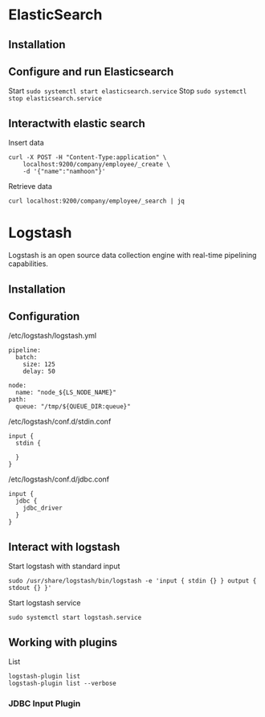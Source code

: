 # ElasticSearch

## Installation

## Configure and run Elasticsearch

Start `sudo systemctl start elasticsearch.service`
Stop `sudo systemctl stop elasticsearch.service`


## Interactwith elastic search

Insert data

```
curl -X POST -H "Content-Type:application" \
	localhost:9200/company/employee/_create \
	-d '{"name":"namhoon"}'
```

Retrieve data

```
curl localhost:9200/company/employee/_search | jq
```

# Logstash

Logstash is an open source data collection engine with real-time pipelining capabilities.

## Installation

## Configuration

/etc/logstash/logstash.yml

```
pipeline:
  batch:
    size: 125
    delay: 50

node:
  name: "node_${LS_NODE_NAME}"
path:
  queue: "/tmp/${QUEUE_DIR:queue}"

```

/etc/logstash/conf.d/stdin.conf

```
input { 
  stdin {

  } 
}
```

/etc/logstash/conf.d/jdbc.conf

```
input {
  jdbc {
    jdbc_driver
  }
}
```


## Interact with logstash

Start logstash with standard input

```
sudo /usr/share/logstash/bin/logstash -e 'input { stdin {} } output { stdout {} }'
```

Start logstash service

```
sudo systemctl start logstash.service
```

## Working with plugins

List

```
logstash-plugin list
logstash-plugin list --verbose
```
### JDBC Input Plugin





